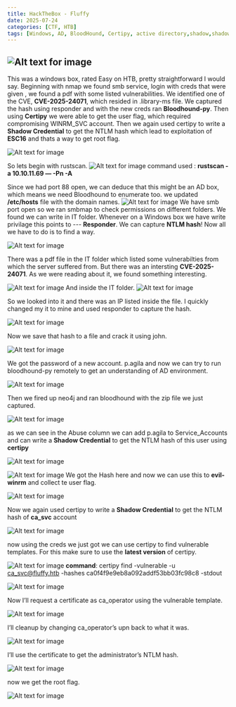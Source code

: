 ```yaml
---
title: HackTheBox - Fluffy
date: 2025-07-24
categories: [CTF, HTB]
tags: [Windows, AD, BloodHound, Certipy, active directory,shadow,shadow creds]
---
```


![Alt text for image](/Images/2025-07-23-hackthebox-fluffy/cover.webp)
---
This was a windows box, rated Easy on HTB, pretty straightforward I would say. Beginning with nmap we found smb service, login with creds that were given , we found a pdf with some listed vulnerabilities. We identified one of the CVE, **CVE-2025-24071**, which resided in .library-ms 
file. We captured the hash using responder and with the new creds ran **Bloodhound-py**. Then using **Certipy** we were able to get the user flag, which required compromising WINRM_SVC account. 
Then we again used certipy to write a **Shadow Credential** to get the NTLM hash which lead to exploitation of **ESC16** and thats a way to get root flag.

![Alt text for image](/Images/2025-07-23-hackthebox-fluffy/fluffy-info.png)

So lets begin with rustscan.
![Alt text for image](/Images/2025-07-23-hackthebox-fluffy/rustscan.webp)
command used : **rustscan -a 10.10.11.69 — -Pn -A**

Since we had port 88 open, we can deduce that this might be an AD box, which means we need Bloodhound to enumerate too.
we updated **/etc/hosts** file with the domain names. 
![Alt text for image](/Images/2025-07-23-hackthebox-fluffy/smb.webp)
 We have smb port open so we ran smbmap to check permissions on different folders. We found we can write in IT folder. Whenever on a Windows box we have write privilage this points to --- **Responder**. We can capture **NTLM hash**!
 Now all we have to do is to find a way.

![Alt text for image](/Images/2025-07-23-hackthebox-fluffy/pdf.webp)

There was a pdf file in the IT folder which listed some vulnerabilties from which the server suffered from. But there was an intersting **CVE-2025-24071**. As we were reading about it, we found something interesting.

![Alt text for image](/Images/2025-07-23-hackthebox-fluffy/cve.webp)
And inside the IT folder.
![Alt text for image](/Images/2025-07-23-hackthebox-fluffy/ms-lib.webp)

So we looked into it and there was an IP listed inside the file. I quickly changed my it to mine and used responder to capture the hash.

![Alt text for image](/Images/2025-07-23-hackthebox-fluffy/responder.webp)

Now we save that hash to a file and crack it using john.

![Alt text for image](/Images/2025-07-23-hackthebox-fluffy/john.webp)

We got the password of a new account. p.agila and now we can try to run bloodhound-py remotely to get an understanding of AD environment.

![Alt text for image](/Images/2025-07-23-hackthebox-fluffy/blood.webp)

Then we fired up neo4j and ran bloodhound with the zip file we just captured.

![Alt text for image](/Images/2025-07-23-hackthebox-fluffy/blood-result.webp)

as we can see in the Abuse column we can add p.agila to Service_Accounts and can write a **Shadow Credential** to get the NTLM hash of this user using **certipy**

![Alt text for image](/Images/2025-07-23-hackthebox-fluffy/abuse.webp)

![Alt text for image](/Images/2025-07-23-hackthebox-fluffy/shadow.webp)
We got the Hash here and now we can use this to **evil-winrm** and collect te user flag.

![Alt text for image](/Images/2025-07-23-hackthebox-fluffy/user.webp)

Now we again used certipy to write a **Shadow Credential** to get the NTLM hash of **ca_svc** account

![Alt text for image](/Images/2025-07-23-hackthebox-fluffy/shadow2.webp)

now using the creds we just got we can use certipy to find vulnerable templates. For this make sure to use the **latest version** of certipy.

![Alt text for image](/Images/2025-07-23-hackthebox-fluffy/esc16.webp)
**command**: certipy find -vulnerable -u ca_svc@fluffy.htb -hashes ca0f4f9e9eb8a092addf53bb03fc98c8 -stdout

![Alt text for image](/Images/2025-07-23-hackthebox-fluffy/update.webp)

Now I’ll request a certificate as ca_operator using the vulnerable template.

![Alt text for image](/Images/2025-07-23-hackthebox-fluffy/cert.webp)

I’ll cleanup by changing ca_operator’s upn back to what it was.

![Alt text for image](/Images/2025-07-23-hackthebox-fluffy/update2.webp)

I’ll use the certificate to get the administrator’s NTLM hash.

![Alt text for image](/Images/2025-07-23-hackthebox-fluffy/admin.webp)

now we get the root flag.

![Alt text for image](/Images/2025-07-23-hackthebox-fluffy/root.webp)
